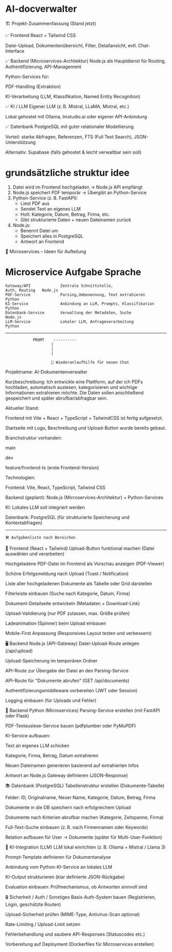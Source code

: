 # AI-docverwalter

🏗️ Projekt-Zusammenfassung (Stand jetzt)

✅ Frontend
React + Tailwind CSS

Datei-Upload, Dokumentenübersicht, Filter, Detailansicht, evtl. Chat-Interface

✅ Backend (Microservices-Architektur)
Node.js als Hauptdienst für Routing, Authentifizierung, API-Management

Python-Services für:

PDF-Handling (Extraktion)

KI-Verarbeitung (LLM, Klassifikation, Named Entity Recognition)

✅ KI / LLM
Eigener LLM (z. B. Mistral, LLaMA, Mixtral, etc.)

Lokal gehostet mit Ollama, lmstudio.ai oder eigener API-Anbindung

✅ Datenbank
PostgreSQL mit guter relationaler Modellierung

Vorteil: starke Abfragen, Referenzen, FTS (Full Text Search), JSON-Unterstützung

Alternativ: Supabase (falls gehostet & leicht verwaltbar sein soll)


# grundsätzliche struktur idee

1. Datei wird im Frontend hochgeladen → Node.js API empfängt
2. Node.js speichert PDF temporär → Übergibt an Python-Service
3. Python-Service (z. B. FastAPI):
   - Liest PDF aus
   - Sendet Text an eigenes LLM
   - Holt: Kategorie, Datum, Betrag, Firma, etc.
   - Gibt strukturierte Daten + neuen Dateinamen zurück
4. Node.js:
   - Benennt Datei um
   - Speichert alles in PostgreSQL
   - Antwort an Frontend

🔧 Microservices – Ideen für Aufteilung

#   Microservice	        Aufgabe	                                        Sprache

    Gateway/API 	        Zentrale Schnittstelle,                         Auth, Routing	Node.js
    PDF-Service	            Parsing,Umbenennung, Text extrahieren	        Python
    KI-Service	            Anbindung an LLM, Prompts, Klassifikation	    Python
    Datenbank-Service	    Verwaltung der Metadaten, Suche	                Node.js
    LLM-Service	            Lokaler LLM, Anfrageverarbeitung	            Python

 ---------------------------------------------------------------------------------------------------------------

                PROMT    ----------
                        |
                        |
                        |

                        📝 Wiederanlaufhilfe für neuen Chat
Projektname:
AI-Dokumentenverwalter

Kurzbeschreibung:
Ich entwickle eine Plattform, auf der ich PDFs hochladen, automatisch auslesen, kategorisieren und wichtige Informationen extrahieren möchte. Die Daten sollen anschließend gespeichert und später abrufbar/abfragbar sein.

Aktueller Stand:

Frontend mit Vite + React + TypeScript + TailwindCSS ist fertig aufgesetzt.

Startseite mit Logo, Beschreibung und Upload-Button wurde bereits gebaut.

Branchstruktur vorhanden:

main

dev

feature/frontend-ts (erste Frontend-Version)

Technologien:

Frontend: Vite, React, TypeScript, Tailwind CSS

Backend (geplant): Node.js (Microservices-Architektur) + Python-Services

KI: Lokales LLM soll integriert werden

Datenbank: PostgreSQL (für strukturierte Speicherung und Kontextabfragen)

----------------------------------------------------------------------------------------------------------------

    🛠️ Aufgabenliste nach Bereichen
🎨 Frontend (React + Tailwind)
Upload-Button funktional machen (Datei auswählen und verarbeiten)

Hochgeladene PDF-Datei im Frontend als Vorschau anzeigen (PDF-Viewer)

Schöne Erfolgsmeldung nach Upload (Toast / Notification)

Liste aller hochgeladenen Dokumente als Tabelle oder Grid darstellen

Filterleiste einbauen (Suche nach Kategorie, Datum, Firma)

Dokument-Detailseite entwickeln (Metadaten + Download-Link)

Upload-Validierung (nur PDF zulassen, max. Größe prüfen)

Ladeanimation (Spinner) beim Upload einbauen

Mobile-First Anpassung (Responsives Layout testen und verbessern)

🖥️ Backend Node.js (API-Gateway)
Datei-Upload-Route anlegen (/api/upload)

Upload-Speicherung im temporären Ordner

API-Route zur Übergabe der Datei an den Parsing-Service

API-Route für "Dokumente abrufen" (GET /api/documents)

Authentifizierungsmiddleware vorbereiten (JWT oder Session)

Logging einbauen (für Uploads und Fehler)

🧠 Backend Python (Microservices)
Parsing-Service erstellen (mit FastAPI oder Flask)

PDF-Textauslese-Service bauen (pdfplumber oder PyMuPDF)

KI-Service aufbauen:

Text an eigenes LLM schicken

Kategorie, Firma, Betrag, Datum extrahieren

Neuen Dateinamen generieren basierend auf extrahierten Infos

Antwort an Node.js Gateway definieren (JSON-Response)

📚 Datenbank (PostgreSQL)
Tabellenstruktur erstellen (Dokumente-Tabelle)

Felder: ID, Originalname, Neuer Name, Kategorie, Datum, Betrag, Firma

Dokumente in die DB speichern nach erfolgreichem Upload

Dokumente nach Kriterien abrufbar machen (Kategorie, Zeitspanne, Firma)

Full-Text-Suche einbauen (z. B. nach Firmennamen oder Keywords)

Relation aufbauen für User → Dokumente (später für Multi-User-Funktion)

🤖 KI-Integration (LLM)
LLM lokal einrichten (z. B. Ollama + Mistral / Llama 3)

Prompt-Template definieren für Dokumentanalyse

Anbindung vom Python-KI-Service an lokales LLM

KI-Output strukturieren (klar definierte JSON-Rückgabe)

Evaluation einbauen: Prüfmechanismus, ob Antworten sinnvoll sind

🔒 Sicherheit / Auth / Sonstiges
Basis-Auth-System bauen (Registrieren, Login, geschützte Routen)

Upload-Sicherheit prüfen (MIME-Type, Antivirus-Scan optional)

Rate-Limiting / Upload-Limit setzen

Fehlerbehandlung und saubere API-Responses (Statuscodes etc.)

Vorbereitung auf Deployment (Dockerfiles für Microservices erstellen)
